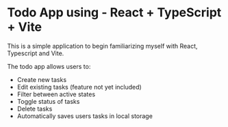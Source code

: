 # Todo App using - React + TypeScript + Vite

This is a simple application to begin familiarizing myself with React, Typescript and Vite.

The todo app allows users to:

- Create new tasks
- Edit existing tasks (feature not yet included)
- Filter between active states
- Toggle status of tasks
- Delete tasks
- Automatically saves users tasks in local storage
